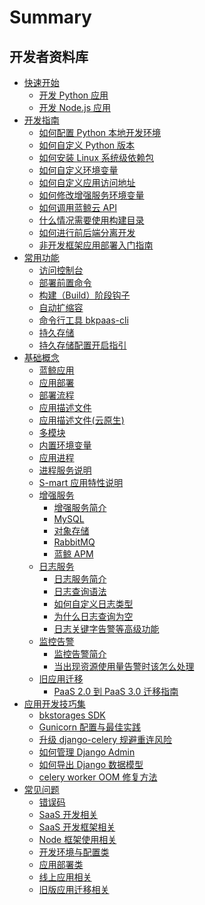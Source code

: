 # Summary

## 开发者资料库

* [快速开始]()
    * [开发 Python 应用](quickstart/python/python_hello_world.md)
    * [开发 Node.js 应用](quickstart/node/node_preparations.md)
* [开发指南]()
    * [如何配置 Python 本地开发环境](quickstart/python/python_setup_dev.md)
    * [如何自定义 Python 版本](topics/paas/choose_python_version.md)
    * [如何安装 Linux 系统级依赖包](topics/tricks/py_how_to_install_apt_packages.md)
    * [如何自定义环境变量](topics/paas/custom_configvars.md)
    * [如何自定义应用访问地址](topics/paas/app_entry_intro.md)
    * [如何修改增强服务环境变量](topics/paas/services/modify_env.md)
    * [如何调用蓝鲸云 API](quickstart/python/python_api_example.md)
    * [什么情况需要使用构建目录](topics/paas/deployment_directory.md)
    * [如何进行前后端分离开发](topics/paas/multi_modules/separate_front_end_dev.md)
    * [非开发框架应用部署入门指南](quickstart/no_framework.md)
* [常用功能]()
    * [访问控制台](topics/paas/webconsole.md)
    * [部署前置命令](topics/paas/release_hooks.md)
    * [构建（Build）阶段钩子](topics/paas/build_hooks.md)
    * [自动扩缩容](topics/paas/paas3_autoscaling.md)
    * [命令行工具 bkpaas-cli](topics/paas/bkpaas_cli.md)
    * [持久存储](topics/paas/paas_persistent_storage.md)
    * [持久存储配置开启指引](topics/paas/paas_persistent_storage_setting.md)
* [基础概念]()
    * [蓝鲸应用](topics/paas/app_intro.md)
    * [应用部署](topics/paas/deploy_intro.md)
    * [部署流程](topics/paas/deploy_flow.md)
    * [应用描述文件](topics/paas/app_desc.md)
    * [应用描述文件(云原生)](topics/paas/app_desc_cnative.md)
    * [多模块](topics/paas/multi_modules_intro.md)
    * [内置环境变量](topics/paas/builtin_configvars.md)
    * [应用进程](topics/paas/process_procfile.md)
    * [进程服务说明](topics/paas/entry_proc_services.md)
    * [S-mart 应用特性说明](topics/paas/smart_intro.md)
    * [增强服务]()
        * [增强服务简介](topics/paas/services/index.md)
        * [MySQL](topics/paas/services/svc_mysql.md)
        * [对象存储](topics/paas/services/svc_bk_repo.md)
        * [RabbitMQ](topics/paas/services/svc_rabbitmq.md)
        * [蓝鲸 APM](topics/paas/services/svc_otel.md)
    * [日志服务]()
        * [日志服务简介](topics/paas/log_intro.md)
        * [日志查询语法](topics/paas/log_query_syntax.md)
        * [如何自定义日志类型](topics/paas/log_usage.md)
        * [为什么日志查询为空](topics/paas/log_empty.md)
        * [日志关键字告警等高级功能](topics/paas/log_advance.md)
    * [监控告警]()
        * [监控告警简介](topics/paas/monitoring/intro.md)
        * [当出现资源使用量告警时该怎么处理](topics//paas/monitoring/handle_resource_alerts.md)
    * [旧应用迁移]()
        * [PaaS 2.0 到 PaaS 3.0 迁移指南](topics/paas/legacy_migration.md)
* [应用开发技巧集]()
    * [bkstorages SDK](sdk/bkstorages/index.md)
    * [Gunicorn 配置与最佳实践](topics/tricks/py_how_to_improve_gunicorn_perf.md)
    * [升级 django-celery 规避重连风险](topics/tricks/py_celery_upgrade_intro.md)
    * [如何管理 Django Admin](topics/tricks/py_how_to_manage_django_admin.md)
    * [如何导出 Django 数据模型](topics/tricks/py_how_to_export_django_models_data.md)
    * [celery worker OOM 修复方法](topics/tricks/fix_celery_worker_oom.md)
* [常见问题]()
    * [错误码](faq/error_code.md)
    * [SaaS 开发相关](faq/saas_dev.md)
    * [SaaS 开发框架相关](faq/frame.md)
    * [Node 框架使用相关](faq/frame_node.md)
    * [开发环境与配置类](faq/environment.md)
    * [应用部署类](faq/deploy.md)
    * [线上应用相关](faq/app.md)
    * [旧版应用迁移相关](faq/move.md)
